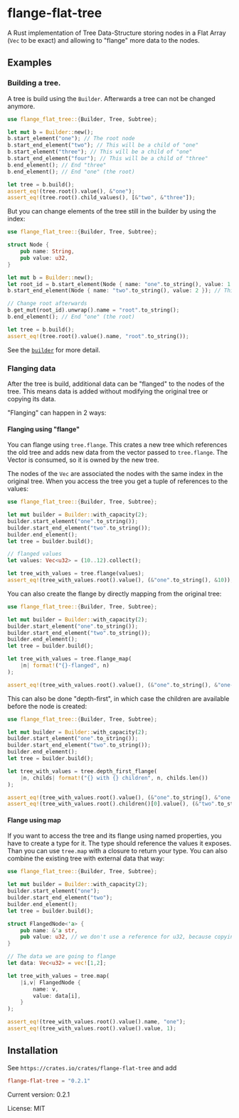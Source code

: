 # flange-flat-tree


A Rust implementation of Tree Data-Structure storing nodes in a Flat Array (`Vec` to be exact)
and allowing to "flange" more data to the nodes.

## Examples

### Building a tree.

A tree is build using the `Builder`. Afterwards a tree can not be changed anymore.

```rust
use flange_flat_tree::{Builder, Tree, Subtree};

let mut b = Builder::new();
b.start_element("one"); // The root node
b.start_end_element("two"); // This will be a child of "one"
b.start_element("three"); // This will be a child of "one"
b.start_end_element("four"); // This will be a child of "three"
b.end_element(); // End "three"
b.end_element(); // End "one" (the root)

let tree = b.build();
assert_eq!(tree.root().value(), &"one");
assert_eq!(tree.root().child_values(), [&"two", &"three"]);
```

But you can change elements of the tree still in the builder by using the index:

```rust
use flange_flat_tree::{Builder, Tree, Subtree};

struct Node {
    pub name: String,
    pub value: u32,
}

let mut b = Builder::new();
let root_id = b.start_element(Node { name: "one".to_string(), value: 1 }); // The root node
b.start_end_element(Node { name: "two".to_string(), value: 2 }); // This will be a child of "one"

// Change root afterwards
b.get_mut(root_id).unwrap().name = "root".to_string();
b.end_element(); // End "one" (the root)

let tree = b.build();
assert_eq!(tree.root().value().name, "root".to_string());
```

See the [`builder`](./src/tree/builder.rs) for more detail.

### Flanging data

After the tree is build, additional data can be "flanged" to the nodes of the tree.
This means data is added without modifying the original tree or copying its data.

"Flanging" can happen in 2 ways:

#### Flanging using "flange"

You can flange using `tree.flange`.
This crates a new tree which references the old tree and adds new data
from the vector passed to `tree.flange`. The Vector is consumed, so it is
owned by the new tree.

The nodes of the `Vec` are associated the nodes with the same index in the
original tree. When you access the tree you get a tuple of references to the values:

```rust
use flange_flat_tree::{Builder, Tree, Subtree};

let mut builder = Builder::with_capacity(2);
builder.start_element("one".to_string());
builder.start_end_element("two".to_string());
builder.end_element();
let tree = builder.build();

// flanged values
let values: Vec<u32> = (10..12).collect();

let tree_with_values = tree.flange(values);
assert_eq!(tree_with_values.root().value(), (&"one".to_string(), &10));
```

You can also create the flange by directly mapping from the original tree:

```rust
use flange_flat_tree::{Builder, Tree, Subtree};

let mut builder = Builder::with_capacity(2);
builder.start_element("one".to_string());
builder.start_end_element("two".to_string());
builder.end_element();
let tree = builder.build();

let tree_with_values = tree.flange_map(
    |n| format!("{}-flanged", n)
);

assert_eq!(tree_with_values.root().value(), (&"one".to_string(), &"one-flanged".to_string()));
```

This can also be done "depth-first", in which case the children are available before the node is created:

```rust
use flange_flat_tree::{Builder, Tree, Subtree};

let mut builder = Builder::with_capacity(2);
builder.start_element("one".to_string());
builder.start_end_element("two".to_string());
builder.end_element();
let tree = builder.build();

let tree_with_values = tree.depth_first_flange(
    |n, childs| format!("{} with {} children", n, childs.len())
);

assert_eq!(tree_with_values.root().value(), (&"one".to_string(), &"one with 1 children".to_string()));
assert_eq!(tree_with_values.root().children()[0].value(), (&"two".to_string(), &"two with 0 children".to_string()));
```

#### Flange using map

If you want to access the tree and its flange using named properties, you have to create
a type for it. The type should reference the values it exposes. Than
you can use `tree.map` with a closure to return your type.
You can also combine the existing tree with external data that way:

```rust
use flange_flat_tree::{Builder, Tree, Subtree};

let mut builder = Builder::with_capacity(2);
builder.start_element("one");
builder.start_end_element("two");
builder.end_element();
let tree = builder.build();

struct FlangedNode<'a> {
    pub name: &'a str,
    pub value: u32, // we don't use a reference for u32, because copying the value itself is fine
}

// The data we are going to flange
let data: Vec<u32> = vec![1,2];

let tree_with_values = tree.map(
    |i,v| FlangedNode {
        name: v,
        value: data[i],
    }
);

assert_eq!(tree_with_values.root().value().name, "one");
assert_eq!(tree_with_values.root().value().value, 1);
```

## Installation

See `https://crates.io/crates/flange-flat-tree` and add

```toml
flange-flat-tree = "0.2.1"
```

Current version: 0.2.1

License: MIT
